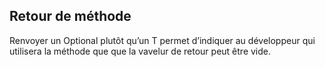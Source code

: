 ## Retour de méthode
Renvoyer un Optional<T> plutôt qu’un T permet d’indiquer au développeur qui utilisera la méthode que que la vavelur de retour peut être vide.
